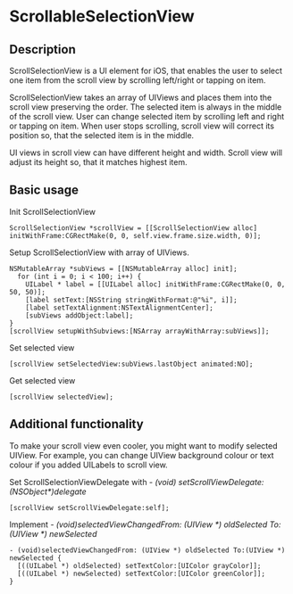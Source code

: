 ScrollableSelectionView
=======================

Description
-----------

ScrollSelectionView is a UI element for iOS, that enables the user to select one item from the scroll view by scrolling left/right or tapping on item. 

ScrollSelectionView takes an array of UIViews and places them into the scroll view preserving the order. The selected item is always in the middle of the scroll view. User can change selected item by scrolling left and right or tapping on item. When user stops scrolling, scroll view will correct its position so, that the selected item is in the middle.

UI views in scroll view can have different height and width. Scroll view will adjust its height so, that it matches highest item.

Basic usage
-----------
Init ScrollSelectionView

    ScrollSelectionView *scrollView = [[ScrollSelectionView alloc] initWithFrame:CGRectMake(0, 0, self.view.frame.size.width, 0)];
  
Setup ScrollSelectionView with array of UIViews. 

    NSMutableArray *subViews = [[NSMutableArray alloc] init];
      for (int i = 0; i < 100; i++) {
        UILabel * label = [[UILabel alloc] initWithFrame:CGRectMake(0, 0, 50, 50)];
        [label setText:[NSString stringWithFormat:@"%i", i]];
        [label setTextAlignment:NSTextAlignmentCenter];
        [subViews addObject:label];
    }
    [scrollView setupWithSubviews:[NSArray arrayWithArray:subViews]];
    
Set selected view

    [scrollView setSelectedView:subViews.lastObject animated:NO];
    
Get selected view

    [scrollView selectedView];
    
Additional functionality
------------------------

To make your scroll view even cooler, you might want to modify selected UIView. For example, you can change UIView background colour or text colour if you added UILabels to scroll view. 

Set ScrollSelectionViewDelegate with <i>- (void) setScrollViewDelegate:(NSObject<ScrollSelectionViewDelegate>*)delegate</i>

    [scrollView setScrollViewDelegate:self];

Implement <i>- (void)selectedViewChangedFrom: (UIView *) oldSelected To:(UIView *) newSelected</i>

    - (void)selectedViewChangedFrom: (UIView *) oldSelected To:(UIView *) newSelected {
      [((UILabel *) oldSelected) setTextColor:[UIColor grayColor]];
      [((UILabel *) newSelected) setTextColor:[UIColor greenColor]];
    }

